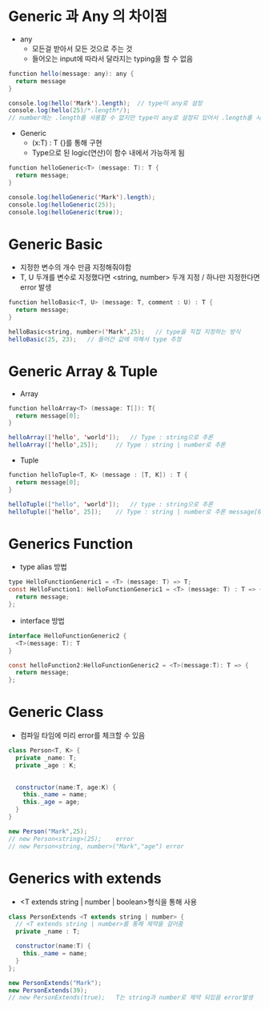 # Generic 과 Any 의 차이점
- any
  - 모든걸 받아서 모든 것으로 주는 것
  - 들어오는 input에 따라서 달라지는 typing을 할 수 없음
```java
function hello(message: any): any {
  return message
}

console.log(hello('Mark').length);  // type이 any로 설정
console.log(hello(25)/*.length*/);
// number에는 .length를 사용할 수 없지만 type이 any로 설정되 있어서 .length를 사용해도 error가 발생하지 않음
```

- Generic
  - <T> (x:T) : T {}를 통해 구현
  - Type으로 된 logic(연산)이 함수 내에서 가능하게 됨
```java
function helloGeneric<T> (message: T): T {
  return message;
}

console.log(helloGeneric('Mark').length);
console.log(helloGeneric(25));
console.log(helloGeneric(true));
```

# Generic Basic
- 지정한 변수의 개수 만큼 지정해줘야함
- T, U 두개를 변수로 지정했다면 <string, number> 두개 지정 / <string> 하나만 지정한다면 error 발생
```java
function helloBasic<T, U> (message: T, comment : U) : T {
  return message;
}

helloBasic<string, number>('Mark',25);   // type을 직접 지정하는 방식
helloBasic(25, 23);   // 들어간 값에 의해서 type 추정
```

# Generic Array & Tuple
- Array
```java
function helloArray<T> (message: T[]): T{
  return message[0];
}

helloArray(['hello', 'world']);   // Type : string으로 추론
helloArray(['hello',25]);     // Type : string | number로 추론
```
- Tuple
```java
function helloTuple<T, K> (message : [T, K]) : T {
  return message[0];
}

helloTuple(["hello", 'world']);   // type : string으로 추론
helloTuple(['hello', 25]);    // Type : string | number로 추론 message[0]번째 배열은 string으로 정확하게 추론(Array와 차이점)
```

# Generics Function
- type alias 방법
```java
type HelloFunctionGeneric1 = <T> (message: T) => T;
const HelloFunction1: HelloFunctionGeneric1 = <T> (message: T) : T => {
  return message;
};
```
- interface 방법
```java
interface HelloFunctionGeneric2 {
  <T>(message: T): T
}

const helloFunction2:HelloFunctionGeneric2 = <T>(message:T): T => {
  return message;
};
```

# Generic Class
- 컴파일 타임에 미리 error를 체크할 수 있음
```java
class Person<T, K> {
  private _name: T;
  private _age : K;
  

  constructor(name:T, age:K) {
    this._name = name;
    this._age = age;
  }
}

new Person("Mark",25);
// new Person<string>(25);    error
// new Person<string, number>("Mark","age") error
```

# Generics with extends
- <T extends string | number | boolean>형식을 통해 사용
```java
class PersonExtends <T extends string | number> {
  // <T extends string | number>를 통해 제약을 걸어줌
  private _name : T;

  constructor(name:T) {
    this._name = name;
  }
};

new PersonExtends("Mark");
new PersonExtends(39);
// new PersonExtends(true);   T는 string과 number로 제약 되있음 error발생
```